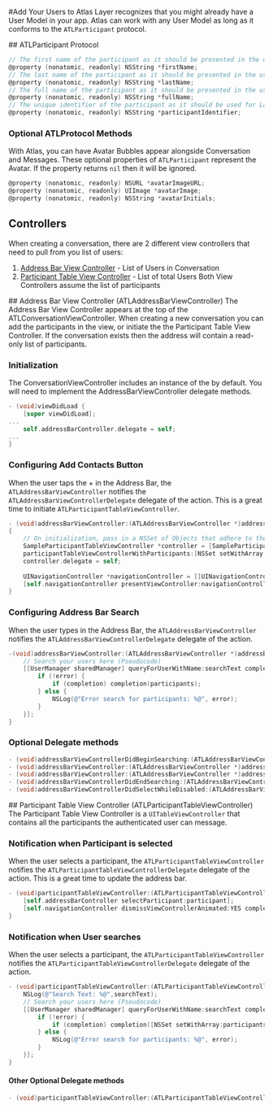 #Add Your Users to Atlas
Layer recognizes that you might already have a User Model in your app.  Atlas can work with any User Model as long as it conforms to the `ATLParticipant` protocol.

##<a name="atlp"></a> ATLParticipant Protocol

```objective-c
// The first name of the participant as it should be presented in the user interface.
@property (nonatomic, readonly) NSString *firstName;
// The last name of the participant as it should be presented in the user interface.
@property (nonatomic, readonly) NSString *lastName;
// The full name of the participant as it should be presented in the user interface.
@property (nonatomic, readonly) NSString *fullName;
// The unique identifier of the participant as it should be used for Layer addressing. This identifier is issued by the Layer identity provider backend.
@property (nonatomic, readonly) NSString *participantIdentifier;
```

### Optional ATLProtocol Methods
With Atlas, you can have Avatar Bubbles appear alongside Conversation and Messages. These optional properties of `ATLParticipant` represent the Avatar. If the property returns `nil` then it will be ignored.
```objective-c
@property (nonatomic, readonly) NSURL *avatarImageURL;
@property (nonatomic, readonly) UIImage *avatarImage;
@property (nonatomic, readonly) NSString *avatarInitials;
```

## Controllers
When creating a conversation, there are 2 different view controllers that need to pull from you list of users:
1. [Address Bar View Controller](#abvc) - List of Users in Conversation
2. [Participant Table View Controller](#ptvc) - List of total Users 
Both View Controllers assume the list of participants

##<a name="abvc"></a> Address Bar View Controller (ATLAddressBarViewController)
The Address Bar View Controller appears at the top of the ATLConversationViewController. When creating a new conversation you can add the participants in the view, or initiate the the Participant Table View Controller. If the conversation exists then the address will contain a read-only list of participants.

### Initialization
The ConversationViewController includes an instance of the by default. You will need to implement the AddressBarViewController delegate methods. 
```objective-c
- (void)viewDidLoad {
    [super viewDidLoad];
...    
    self.addressBarController.delegate = self;
...
}
```

### Configuring Add Contacts Button
When the user taps the + in the Address Bar, the `ATLAddressBarViewController` notifies the `ATLAddressBarViewControllerDelegate` delegate of the action. This is a great time to initiate `ATLParticipantTableViewController`. 
```objective-c
- (void)addressBarViewController:(ATLAddressBarViewController *)addressBarViewController didTapAddContactsButton:(UIButton *)addContactsButton
{
    // On initialization, pass in a NSSet of Objects that adhere to the ATLParticipant Protocol    
    SampleParticipantTableViewController *controller = [SampleParticipantTableViewController 
    participantTableViewControllerWithParticipants:[NSSet setWithArray:users] sortType:ATLParticipantPickerSortTypeFirstName];
    controller.delegate = self;
    
    UINavigationController *navigationController = [[UINavigationController alloc] initWithRootViewController:controller];
    [self.navigationController presentViewController:navigationController animated:YES completion:nil];
}
```

### Configuring Address Bar Search
When the user types in the Address Bar, the `ATLAddressBarViewController` notifies the `ATLAddressBarViewControllerDelegate` delegate of the action. 
```objective-c
-(void)addressBarViewController:(ATLAddressBarViewController *)addressBarViewController searchForParticipantsMatchingText:(NSString *)searchText completion:(void (^)(NSArray *))completion {
    // Search your users here (Pseudocode)
    [[UserManager sharedManager] queryForUserWithName:searchText completion:^(NSArray *participants, NSError *error) {
        if (!error) {
            if (completion) completion(participants);
        } else {
            NSLog(@"Error search for participants: %@", error);
        }
    }];
}
```

### Optional Delegate methods
```objective-c
- (void)addressBarViewControllerDidBeginSearching:(ATLAddressBarViewController *)addressBarViewController;
- (void)addressBarViewController:(ATLAddressBarViewController *)addressBarViewController didSelectParticipant:(id<ATLParticipant>)participant;
- (void)addressBarViewController:(ATLAddressBarViewController *)addressBarViewController didRemoveParticipant:(id<ATLParticipant>)participant;
- (void)addressBarViewControllerDidEndSearching:(ATLAddressBarViewController *)addressBarViewController;
- (void)addressBarViewControllerDidSelectWhileDisabled:(ATLAddressBarViewController *)addressBarViewController;
```

##<a name="ptvc"></a> Participant Table View Controller  (ATLParticipantTableViewController)
The Participant Table View Controller is a `UITableViewController` that contains all the participants the authenticated user can message.

###  Notification when Participant is selected
When the user selects a participant, the `ATLParticipantTableViewController` notifies the `ATLParticipantTableViewControllerDelegate`  delegate of the action. This is a great time to update the address bar.
```objective-c
- (void)participantTableViewController:(ATLParticipantTableViewController *)participantTableViewController didSelectParticipant:(id<ATLParticipant>)participant {
    [self.addressBarController selectParticipant:participant];
    [self.navigationController dismissViewControllerAnimated:YES completion:nil];
}
```

###  Notification when User searches
When the user selects a participant, the `ATLParticipantTableViewController` notifies the `ATLParticipantTableViewControllerDelegate` delegate of the action.
```objective-c
- (void)participantTableViewController:(ATLParticipantTableViewController *)participantTableViewController didSearchWithString:(NSString *)searchText completion:(void (^)(NSSet *))completion {
    NSLog(@"Search Text: %@",searchText);
    // Search your users here (Pseudocode)
    [[UserManager sharedManager] queryForUserWithName:searchText completion:^(NSArray *participants, NSError *error) {
        if (!error) {
            if (completion) completion([NSSet setWithArray:participants]);
        } else {
            NSLog(@"Error search for participants: %@", error);
        }
    }];    
}
```

#### Other Optional Delegate methods
```objective-c
- (void)participantTableViewController:(ATLParticipantTableViewController *)participantTableViewController didDeselectParticipant:(id<ATLParticipant>)participant;
```